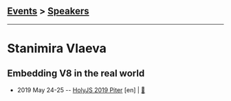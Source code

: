 ## [Events](../README.md) > [Speakers](../speakers.md)
---

# Stanimira Vlaeva

## Embedding V8 in the real world
- 2019 May 24-25 -- [HolyJS 2019 Piter](https://youtu.be/sQ8UyltZGRQ) [en] | [:notebook:](https://assets.ctfassets.net/nn534z2fqr9f/2hYwwSyz40cgu2PsSUGnRQ/2b9cdd2ef3746de31c04d0a862dea0fa/Stanimira_Vlaeva_Vladimir_Mutafov_Embedding_V8_in_the_real_world.pdf)  

